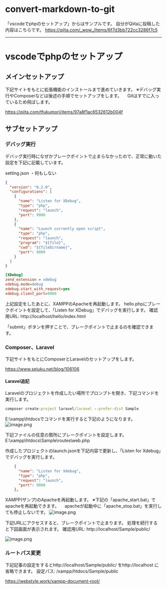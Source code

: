 # convert-markdown-to-git

「vscodeでphpのセットアップ」からはサンプルです。
自分がQiitaに投稿した内容はこちらです。
https://qiita.com/_wow_/items/6f7d3bb722cc3286f7c5

---

# vscodeでphpのセットアップ

## メインセットアップ

下記サイトをもとに拡張機能のインストールまで進めていきます。
※デバッグ実行やComposerなどは後述の手順でセットアップをします。
　Gitはすでに入っているため飛ばします。

https://qiita.com/tfukumori/items/97a8f1ac6532612b004f

## サブセットアップ

### デバッグ実行

デバッグ実行時になぜかブレークポイントで止まらなかったので、正常に動いた設定を下記に記載しています。

setting.json
・何もしない

``` launch.json
{
  "version": "0.2.0",
  "configurations": [
    {
      "name": "Listen for XDebug",
      "type": "php",
      "request": "launch",
      "port": 9000
    },
    {
      "name": "Launch currently open script",
      "type": "php",
      "request": "launch",
      "program": "${file}",
      "cwd": "${fileDirname}",
      "port": 9000
    }
  ]
}
```

``` php.ini
[XDebug]
zend_extension = xdebug
xdebug.mode=debug
xdebug.start_with_request=yes
xdebug.client_port=9000
```

上記設定をしたあとに、XAMPPのApacheを再起動します。
hello.phpにブレークポイントを設定して、「Listen for XDebug」でデバッグを実行します。
確認用URL: http://localhost/hello/index.html

「submit」ボタンを押すことで、ブレークポイントで止まるのを確認できます。

### Composer、Laravel

下記サイトをもとにComposerとLaravelのセットアップをします。

https://www.sejuku.net/blog/106106

#### Laravel追記

Laravelのプロジェクトを作成したい場所でプロンプトを開き、下記コマンドを実行します。

``` cmd
composer create-project laravel/laravel --prefer-dist Sample
```

E:\xampp\htdocsでコマンドを実行すると下記のようになります。
![image.png](https://qiita-image-store.s3.ap-northeast-1.amazonaws.com/0/604560/a5027c8a-4abb-2870-e5e0-109904e42e03.png)

下記ファイルの任意の箇所にブレークポイントを設定します。
E:\xampp\htdocs\Sample\routes\web.php

作成したプロジェクトのlaunch.jsonを下記内容で更新し、「Listen for Xdebug」でデバッグを実行します。
``` launch.json
    {
      "name": "Listen for Xdebug",
      "type": "php",
      "request": "launch",
      "port": 9000
    },
```

XAMPP(ザンプ)のApacheを再起動します。
※下記の「apache_start.bat」でapacheを再起動できます。
　apacheが起動中に「apache_stop.bat」を実行しても停止しないです。
![image.png](https://qiita-image-store.s3.ap-northeast-1.amazonaws.com/0/604560/953e3e89-d2e2-5b33-c301-dc6f3f4cb852.png)


下記URLにアクセスすると、ブレークポイントで止まります。
処理を続行すると下図画面が表示されます。
確認用URL: http://localhost/Sample/public/

![image.png](https://qiita-image-store.s3.ap-northeast-1.amazonaws.com/0/604560/15525f84-9f9f-2d01-9235-bdf41197785b.png)

### ルートパス変更

下記記事の設定をするとhttp://localhost/Sample/public/ をhttp://localhost に省略できます。
設定パス: /xampp/htdocs/Sample/public

https://webstyle.work/xampp-document-root/

